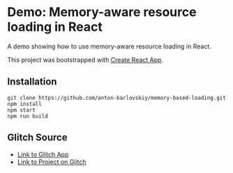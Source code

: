 
# Demo: Memory-aware resource loading in React

A demo showing how to use memory-aware resource loading in React.

This project was bootstrapped with [Create React App](https://github.com/facebook/create-react-app).

## Installation
```
git clone https://github.com/anton-karlovskiy/memory-based-loading.git
npm install
npm start
npm run build
```

## Glitch Source
* [Link to Glitch App](https://anton-karlovskiy-memory-based-loading.glitch.me)
* [Link to Project on Glitch](https://glitch.com/~anton-karlovskiy-memory-based-loading)

